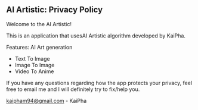 ## AI Artistic: Privacy Policy

Welcome to the AI Artistic!

This is an application that usesAI Artistic algorithm developed by KaiPha.

Features: AI Art generation
- Text To Image
- Image To Image
- Video To Anime

If you have any questions regarding how the app protects your privacy, feel free to email me and I will definitely try to fix/help you.

kaipham94@gmail.com - KaiPha
